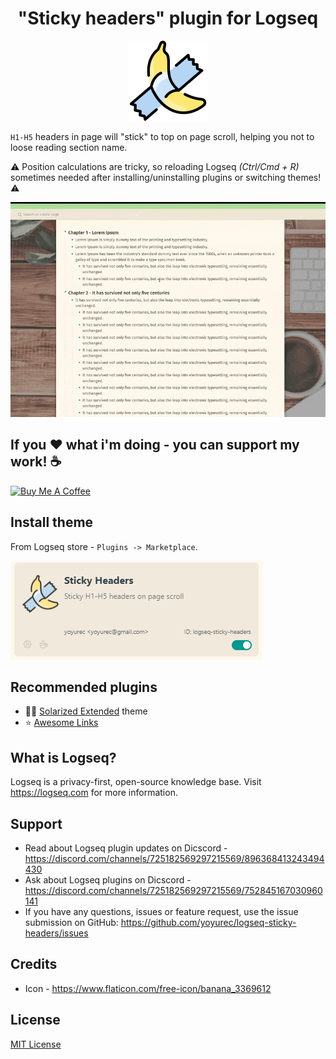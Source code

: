 <h1 align="center">"Sticky headers" plugin for Logseq</h1>
<p align="center">
    <a href="https://github.com/yoyurec/logseq-sticky-headers">
        <img src="icon.png" alt="logo" width="128" height="128" />
    </a>
</p>

`H1-H5` headers in page will "stick" to top on page scroll, helping you not to loose reading section name.

⚠ Position calculations are tricky, so reloading Logseq _(Ctrl/Cmd + R)_ sometimes needed after installing/uninstalling plugins or switching themes! ⚠

![Sticky headers](screenshots/sticky-headers.gif)


## If you ❤ what i'm doing - you can support my work! ☕
<a href="https://www.buymeacoffee.com/yoyurec" target="_blank"><img src="https://cdn.buymeacoffee.com/buttons/v2/default-yellow.png" alt="Buy Me A Coffee" style="height: 50px !important;width: 178px !important;" ></a>

## Install theme
From Logseq store - `Plugins -> Marketplace`.

![](./screenshots/market.png)


## Recommended plugins
* 🐱‍👤 [Solarized Extended](https://github.com/yoyurec/logseq-solarized-extended-theme) theme
* ⭐ [Awesome Links](https://github.com/yoyurec/logseq-awesome-links)

## What is Logseq?
Logseq is a privacy-first, open-source knowledge base. Visit https://logseq.com for more information.

## Support
* Read about Logseq plugin updates on Dicscord - https://discord.com/channels/725182569297215569/896368413243494430
* Ask about Logseq plugins on Dicscord - https://discord.com/channels/725182569297215569/752845167030960141
* If you have any questions, issues or feature request, use the issue submission on GitHub: https://github.com/yoyurec/logseq-sticky-headers/issues

## Credits
* Icon - https://www.flaticon.com/free-icon/banana_3369612

## License
[MIT License](./LICENSE)
